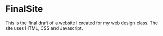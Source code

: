 # FinalSite
This is the final draft of a website I created for my web design class. The site uses HTML, CSS and Javascript.
